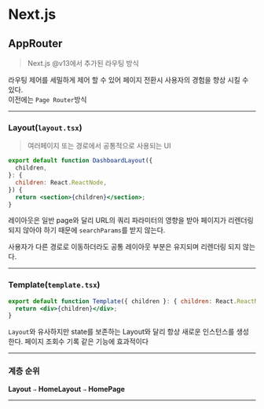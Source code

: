 # Next.js

## AppRouter

> Next.js @v13에서 추가된 라우팅 방식 

라우팅 제어를 세밀하게 제어 할 수 있어 페이지 전환시 사용자의 경험을 향상 시킬 수 있다.   
이전에는 `Page Router`방식

---

### Layout(`layout.tsx`)

> 여러페이지 또는 경로에서 공통적으로 사용되는 UI

```jsx
export default function DashboardLayout({
  children,
}: {
  children: React.ReactNode,
}) {
  return <section>{children}</section>;
}
```

레이아웃은 일반 page와 달리 URL의 쿼리 파라미터의 영향을 받아 페이지가 리렌더링 되지 않아야 하기 때문에 `searchParams`를 받지 않는다.

사용자가 다른 경로로 이동하더라도 공통 레이아웃 부분은 유지되며 리렌더링 되지 않는다.

---

### Template(`template.tsx`)

```jsx
export default function Template({ children }: { children: React.ReactNode }) {
  return <div>{children}</div>;
}
```

`Layout`와 유사하지만 state를 보존하는 Layout와 달리 항상 새로운 인스턴스를 생성 한다.
페이지 조회수 기록 같은 기능에 효과적이다

---

### 계층 순위

**Layout** `⇒` **HomeLayout** `⇒` **HomePage**

---

